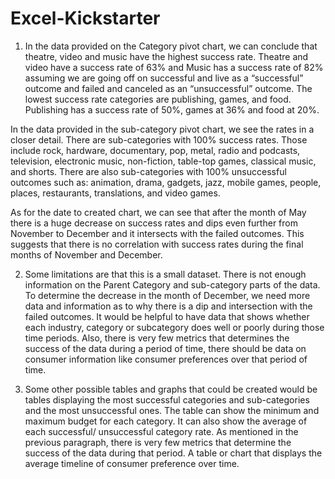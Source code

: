 # Excel-Kickstarter
1.	In the data provided on the Category pivot chart, we can conclude that theatre, video and music have the highest success rate. Theatre and video have a success rate of 63% and Music has a success rate of 82% assuming we are going off on successful and live as a “successful” outcome and failed and canceled as an “unsuccessful” outcome. The lowest success rate categories are publishing, games, and food. Publishing has a success rate of 50%, games at 36% and food at 20%. 

In the data provided in the sub-category pivot chart, we see the rates in a closer detail. There are sub-categories with 100% success rates. Those include rock, hardware, documentary, pop, metal, radio and podcasts, television, electronic music, non-fiction, table-top games, classical music, and shorts. There are also sub-categories with 100% unsuccessful outcomes such as: animation, drama, gadgets, jazz, mobile games, people, places, restaurants, translations, and video games. 

As for the date to created chart, we can see that after the month of May there is a huge decrease on success rates and dips even further from November to December and it intersects with the failed outcomes. This suggests that there is no correlation with success rates during the final months of November and December.

2.	Some limitations are that this is a small dataset. There is not enough information on the Parent Category and sub-category parts of the data. To determine the decrease in the month of December, we need more data and information as to why there is a dip and intersection with the failed outcomes.  It would be helpful to have data that shows whether each industry, category or subcategory does well or poorly during those time periods.  Also, there is very few metrics that determines the success of the data during a period of time, there should be data on consumer information like consumer preferences over that period of time. 
             
3.	Some other possible tables and graphs that could be created would be tables displaying the most successful categories and sub-categories and the most unsuccessful ones. The table can show the minimum and maximum budget for each category. It can also show the average of each successful/ unsuccessful category rate.  As mentioned in the previous paragraph, there is very few metrics that determine the success of the data during that period. A table or chart that displays the average timeline of consumer preference over time. 

